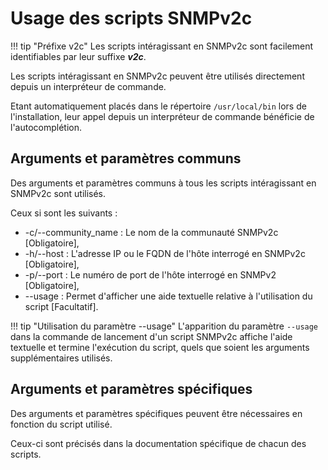 # Usage des scripts SNMPv2c

!!! tip "Préfixe v2c"
    Les scripts intéragissant en SNMPv2c sont facilement identifiables par leur suffixe ***v2c***.

Les scripts intéragissant en SNMPv2c peuvent être utilisés directement depuis un interpréteur de commande.

Etant automatiquement placés dans le répertoire `/usr/local/bin` lors de l'installation, leur appel depuis un interpréteur de commande bénéficie de l'autocomplétion.

## Arguments et paramètres communs

Des arguments et paramètres communs à tous les scripts intéragissant en SNMPv2c sont utilisés.

Ceux si sont les suivants : 

  * -c/--community_name : Le nom de la communauté SNMPv2c [Obligatoire],
  * -h/--host : L'adresse IP ou le FQDN de l'hôte interrogé en SNMPv2c [Obligatoire],
  * -p/--port : Le numéro de port de l'hôte interrogé en SNMPv2 [Obligatoire],
  * --usage : Permet d'afficher une aide textuelle relative à l'utilisation du script [Facultatif].

!!! tip "Utilisation du paramètre --usage"
    L'apparition du paramètre `--usage` dans la commande de lancement d'un script SNMPv2c affiche l'aide textuelle et termine l'exécution du script, quels que soient les arguments supplémentaires utilisés.

## Arguments et paramètres spécifiques

Des arguments et paramètres spécifiques peuvent être nécessaires en fonction du script utilisé.  

Ceux-ci sont précisés dans la documentation spécifique de chacun des scripts.